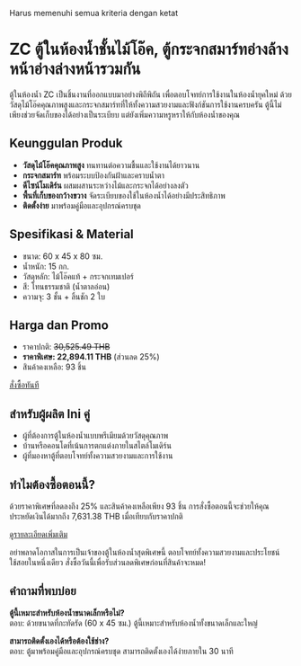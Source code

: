 Harus memenuhi semua kriteria dengan ketat

# ZC ตู้ในห้องน้ำชั้นไม้โอ๊ค, ตู้กระจกสมาร์ทอ่างล้างหน้าอ่างล่างหน้ารวมกัน  

ตู้ในห้องน้ำ ZC เป็นชิ้นงานที่ออกแบบมาอย่างพิถีพิถัน เพื่อตอบโจทย์การใช้งานในห้องน้ำยุคใหม่ ด้วยวัสดุไม้โอ๊คคุณภาพสูงและกระจกสมาร์ทที่ให้ทั้งความสวยงามและฟังก์ชันการใช้งานครบครัน ตู้นี้ไม่เพียงช่วยจัดเก็บของได้อย่างเป็นระเบียบ แต่ยังเพิ่มความหรูหราให้กับห้องน้ำของคุณ  

## Keunggulan Produk  

- **วัสดุไม้โอ๊คคุณภาพสูง** ทนทานต่อความชื้นและใช้งานได้ยาวนาน  
- **กระจกสมาร์ท** พร้อมระบบป้องกันฝ้าและคราบน้ำตา  
- **ดีไซน์โมเดิร์น** ผสมผสานระหว่างไม้และกระจกได้อย่างลงตัว  
- **พื้นที่เก็บของกว้างขวาง** จัดระเบียบของใช้ในห้องน้ำได้อย่างมีประสิทธิภาพ  
- **ติดตั้งง่าย** มาพร้อมคู่มือและอุปกรณ์ครบชุด  

## Spesifikasi & Material  

- ขนาด: 60 x 45 x 80 ซม.  
- น้ำหนัก: 15 กก.  
- วัสดุหลัก: ไม้โอ๊คแท้ + กระจกเทมเปอร์  
- สี: โทนธรรมชาติ (น้ำตาลอ่อน)  
- ความจุ: 3 ชั้น + ลิ้นชัก 2 ใบ  

## Harga dan Promo  

- ราคาปกติ: ~~30,525.49 THB~~  
- **ราคาพิเศษ: 22,894.11 THB** (ส่วนลด 25%)  
- สินค้าคงเหลือ: 93 ชิ้น  

<div class="flex justify-center my-2">  
<a href="https://buy.csgad.com/opMufVU" target="_blank" rel="nofollow sponsored" class="py-2 px-4 rounded-md text-white font-semibold bg-gradient-to-r from-[#f73c22] to-[#ff7b48]">สั่งซื้อทันที</a>  
</div>  

## สำหรับผู้ผลิต Ini คู่  

- ผู้ที่ต้องการตู้ในห้องน้ำแบบพรีเมียมด้วยวัสดุคุณภาพ  
- บ้านหรือคอนโดที่เน้นการตกแต่งภายในสไตล์โมเดิร์น  
- ผู้ที่มองหาตู้ที่ตอบโจทย์ทั้งความสวยงามและการใช้งาน  

## ทำไมต้องซื้อตอนนี้?  

ด้วยราคาพิเศษที่ลดลงถึง 25% และสินค้าคงเหลือเพียง 93 ชิ้น การสั่งซื้อตอนนี้จะช่วยให้คุณประหยัดเงินได้มากถึง 7,631.38 THB เมื่อเทียบกับราคาปกติ  

<div class="flex justify-center my-2">  
<a href="https://buy.csgad.com/opMufVU" target="_blank" rel="nofollow sponsored" class="py-2 px-4 rounded-md text-white font-semibold bg-gradient-to-r from-[#f73c22] to-[#ff7b48]">ดูรายละเอียดเพิ่มเติม</a>  
</div>  

อย่าพลาดโอกาสในการเป็นเจ้าของตู้ในห้องน้ำสุดพิเศษนี้ ตอบโจทย์ทั้งความสวยงามและประโยชน์ใช้สอยในหนึ่งเดียว สั่งซื้อวันนี้เพื่อรับส่วนลดพิเศษก่อนที่สินค้าจะหมด!  

## คำถามที่พบบ่อย  

**ตู้นี้เหมาะสำหรับห้องน้ำขนาดเล็กหรือไม่?**  
ตอบ: ด้วยขนาดที่กะทัดรัด (60 x 45 ซม.) ตู้นี้เหมาะสำหรับห้องน้ำทั้งขนาดเล็กและใหญ่  

**สามารถติดตั้งเองได้หรือต้องใช้ช่าง?**  
ตอบ: ตู้มาพร้อมคู่มือและอุปกรณ์ครบชุด สามารถติดตั้งเองได้ง่ายภายใน 30 นาที